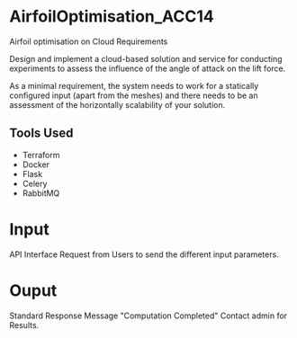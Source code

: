 # AirfoilOptimisation_ACC14

Airfoil optimisation on Cloud Requirements

Design and implement a cloud-based solution and service
for conducting experiments to assess the influence of the
angle of attack on the lift force.

As a minimal requirement, the system needs to work for a
statically configured input (apart from the meshes) and
there needs to be an assessment of the horizontally
scalability of your solution.

## Tools Used
 * Terraform
 * Docker
 * Flask
 * Celery
 * RabbitMQ
 


# Input

API Interface Request from Users to send the different input parameters.

# Ouput

Standard Response Message "Computation Completed" Contact admin for Results. 


